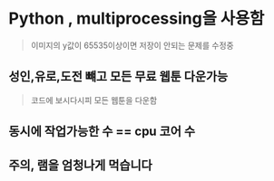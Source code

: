 # Python , multiprocessing을 사용함
> 이미지의 y값이 65535이상이면 저장이 안되는 문제를 수정중

## 성인,유로,도전 뺴고 모든 무료 웹툰 다운가능
> 코드에 보시다시피 모든 웹툰을 다운함

## 동시에 작업가능한 수 == cpu 코어 수

## 주의, 램을 엄청나게 먹습니다
